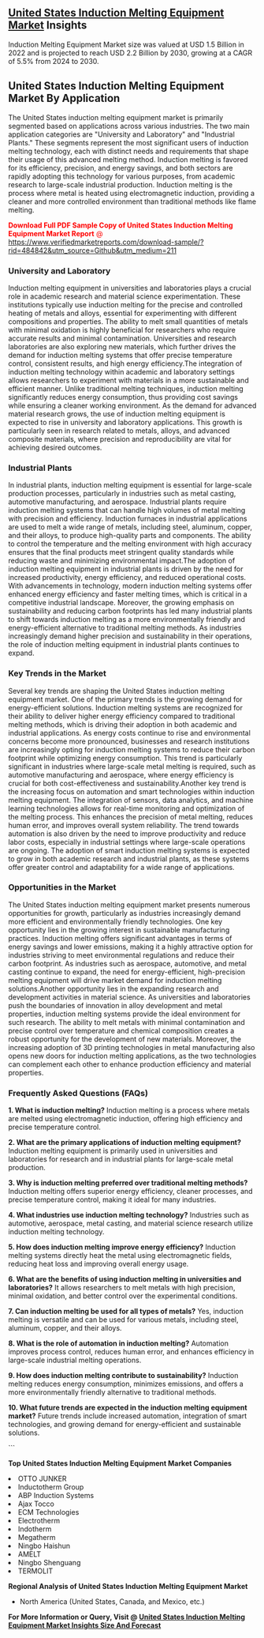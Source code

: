 <h2><a href="https://www.verifiedmarketreports.com/download-sample/?rid=484842&amp;utm_source=Github&amp;utm_medium=211" target="_blank">United States Induction Melting Equipment Market</a> Insights</h2><p>Induction Melting Equipment Market size was valued at USD 1.5 Billion in 2022 and is projected to reach USD 2.2 Billion by 2030, growing at a CAGR of 5.5% from 2024 to 2030.</p><p><h2>United States Induction Melting Equipment Market By Application</h2>The United States induction melting equipment market is primarily segmented based on applications across various industries. The two main application categories are "University and Laboratory" and "Industrial Plants." These segments represent the most significant users of induction melting technology, each with distinct needs and requirements that shape their usage of this advanced melting method. Induction melting is favored for its efficiency, precision, and energy savings, and both sectors are rapidly adopting this technology for various purposes, from academic research to large-scale industrial production. Induction melting is the process where metal is heated using electromagnetic induction, providing a cleaner and more controlled environment than traditional methods like flame melting.<p><span class=""><span style="color: #ff0000;"><strong>Download Full PDF Sample Copy of United States Induction Melting Equipment Market Report</strong> @ </span><a href="https://www.verifiedmarketreports.com/download-sample/?rid=484842&amp;utm_source=Github&amp;utm_medium=211" target="_blank">https://www.verifiedmarketreports.com/download-sample/?rid=484842&amp;utm_source=Github&amp;utm_medium=211</a></span></p><h3>University and Laboratory</h3>Induction melting equipment in universities and laboratories plays a crucial role in academic research and material science experimentation. These institutions typically use induction melting for the precise and controlled heating of metals and alloys, essential for experimenting with different compositions and properties. The ability to melt small quantities of metals with minimal oxidation is highly beneficial for researchers who require accurate results and minimal contamination. Universities and research laboratories are also exploring new materials, which further drives the demand for induction melting systems that offer precise temperature control, consistent results, and high energy efficiency.The integration of induction melting technology within academic and laboratory settings allows researchers to experiment with materials in a more sustainable and efficient manner. Unlike traditional melting techniques, induction melting significantly reduces energy consumption, thus providing cost savings while ensuring a cleaner working environment. As the demand for advanced material research grows, the use of induction melting equipment is expected to rise in university and laboratory applications. This growth is particularly seen in research related to metals, alloys, and advanced composite materials, where precision and reproducibility are vital for achieving desired outcomes.<h3>Industrial Plants</h3>In industrial plants, induction melting equipment is essential for large-scale production processes, particularly in industries such as metal casting, automotive manufacturing, and aerospace. Industrial plants require induction melting systems that can handle high volumes of metal melting with precision and efficiency. Induction furnaces in industrial applications are used to melt a wide range of metals, including steel, aluminum, copper, and their alloys, to produce high-quality parts and components. The ability to control the temperature and the melting environment with high accuracy ensures that the final products meet stringent quality standards while reducing waste and minimizing environmental impact.The adoption of induction melting equipment in industrial plants is driven by the need for increased productivity, energy efficiency, and reduced operational costs. With advancements in technology, modern induction melting systems offer enhanced energy efficiency and faster melting times, which is critical in a competitive industrial landscape. Moreover, the growing emphasis on sustainability and reducing carbon footprints has led many industrial plants to shift towards induction melting as a more environmentally friendly and energy-efficient alternative to traditional melting methods. As industries increasingly demand higher precision and sustainability in their operations, the role of induction melting equipment in industrial plants continues to expand.<h3>Key Trends in the Market</h3>Several key trends are shaping the United States induction melting equipment market. One of the primary trends is the growing demand for energy-efficient solutions. Induction melting systems are recognized for their ability to deliver higher energy efficiency compared to traditional melting methods, which is driving their adoption in both academic and industrial applications. As energy costs continue to rise and environmental concerns become more pronounced, businesses and research institutions are increasingly opting for induction melting systems to reduce their carbon footprint while optimizing energy consumption. This trend is particularly significant in industries where large-scale metal melting is required, such as automotive manufacturing and aerospace, where energy efficiency is crucial for both cost-effectiveness and sustainability.Another key trend is the increasing focus on automation and smart technologies within induction melting equipment. The integration of sensors, data analytics, and machine learning technologies allows for real-time monitoring and optimization of the melting process. This enhances the precision of metal melting, reduces human error, and improves overall system reliability. The trend towards automation is also driven by the need to improve productivity and reduce labor costs, especially in industrial settings where large-scale operations are ongoing. The adoption of smart induction melting systems is expected to grow in both academic research and industrial plants, as these systems offer greater control and adaptability for a wide range of applications.<h3>Opportunities in the Market</h3>The United States induction melting equipment market presents numerous opportunities for growth, particularly as industries increasingly demand more efficient and environmentally friendly technologies. One key opportunity lies in the growing interest in sustainable manufacturing practices. Induction melting offers significant advantages in terms of energy savings and lower emissions, making it a highly attractive option for industries striving to meet environmental regulations and reduce their carbon footprint. As industries such as aerospace, automotive, and metal casting continue to expand, the need for energy-efficient, high-precision melting equipment will drive market demand for induction melting solutions.Another opportunity lies in the expanding research and development activities in material science. As universities and laboratories push the boundaries of innovation in alloy development and metal properties, induction melting systems provide the ideal environment for such research. The ability to melt metals with minimal contamination and precise control over temperature and chemical composition creates a robust opportunity for the development of new materials. Moreover, the increasing adoption of 3D printing technologies in metal manufacturing also opens new doors for induction melting applications, as the two technologies can complement each other to enhance production efficiency and material properties.<h3>Frequently Asked Questions (FAQs)</h3><p><strong>1. What is induction melting?</strong> Induction melting is a process where metals are melted using electromagnetic induction, offering high efficiency and precise temperature control.</p><p><strong>2. What are the primary applications of induction melting equipment?</strong> Induction melting equipment is primarily used in universities and laboratories for research and in industrial plants for large-scale metal production.</p><p><strong>3. Why is induction melting preferred over traditional melting methods?</strong> Induction melting offers superior energy efficiency, cleaner processes, and precise temperature control, making it ideal for many industries.</p><p><strong>4. What industries use induction melting technology?</strong> Industries such as automotive, aerospace, metal casting, and material science research utilize induction melting technology.</p><p><strong>5. How does induction melting improve energy efficiency?</strong> Induction melting systems directly heat the metal using electromagnetic fields, reducing heat loss and improving overall energy usage.</p><p><strong>6. What are the benefits of using induction melting in universities and laboratories?</strong> It allows researchers to melt metals with high precision, minimal oxidation, and better control over the experimental conditions.</p><p><strong>7. Can induction melting be used for all types of metals?</strong> Yes, induction melting is versatile and can be used for various metals, including steel, aluminum, copper, and their alloys.</p><p><strong>8. What is the role of automation in induction melting?</strong> Automation improves process control, reduces human error, and enhances efficiency in large-scale industrial melting operations.</p><p><strong>9. How does induction melting contribute to sustainability?</strong> Induction melting reduces energy consumption, minimizes emissions, and offers a more environmentally friendly alternative to traditional methods.</p><p><strong>10. What future trends are expected in the induction melting equipment market?</strong> Future trends include increased automation, integration of smart technologies, and growing demand for energy-efficient and sustainable solutions.</p>```</p><p><strong>Top United States Induction Melting Equipment Market Companies</strong></p><div data-test-id=""><p><li>OTTO JUNKER</li><li> Inductotherm Group</li><li> ABP Induction Systems</li><li> Ajax Tocco</li><li> ECM Technologies</li><li> Electrotherm</li><li> Indotherm</li><li> Megatherm</li><li> Ningbo Haishun</li><li> AMELT</li><li> Ningbo Shenguang</li><li> TERMOLIT</li></p><div><strong>Regional Analysis of&nbsp;United States Induction Melting Equipment Market</strong></div><ul><li dir="ltr"><p dir="ltr">North America&nbsp;(United States, Canada, and Mexico, etc.)</p></li></ul><p><strong>For More Information or Query, Visit @&nbsp;</strong><strong><a href="https://www.verifiedmarketreports.com/product/induction-melting-equipment-market/?utm_source=Github&amp;utm_medium=211" target="_blank">United States Induction Melting Equipment Market Insights Size And Forecast</a></strong></p></div>
